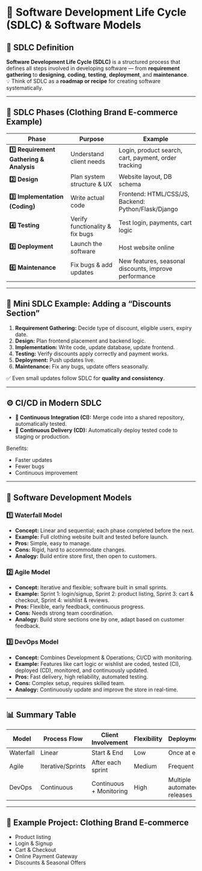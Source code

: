 # 🧠 Software Development Life Cycle (SDLC) & Software Models

## 📘 SDLC Definition
**Software Development Life Cycle (SDLC)** is a structured process that defines all steps involved in developing software — from **requirement gathering** to **designing**, **coding**, **testing**, **deployment**, and **maintenance**.  
💡 Think of SDLC as a **roadmap or recipe** for creating software systematically.

---

## 🔹 SDLC Phases (Clothing Brand E-commerce Example)

| **Phase** | **Purpose** | **Example** |
|-----------|-------------|-------------|
| **1️⃣ Requirement Gathering & Analysis** | Understand client needs | Login, product search, cart, payment, order tracking |
| **2️⃣ Design** | Plan system structure & UX | Website layout, DB schema |
| **3️⃣ Implementation (Coding)** | Write actual code | Frontend: HTML/CSS/JS, Backend: Python/Flask/Django |
| **4️⃣ Testing** | Verify functionality & fix bugs | Test login, payments, cart logic |
| **5️⃣ Deployment** | Launch the software | Host website online |
| **6️⃣ Maintenance** | Fix bugs & add updates | New features, seasonal discounts, improve performance |

---

## 🔁 Mini SDLC Example: Adding a “Discounts Section”

1. **Requirement Gathering:** Decide type of discount, eligible users, expiry date.  
2. **Design:** Plan frontend placement and backend logic.  
3. **Implementation:** Write code, update database, update frontend.  
4. **Testing:** Verify discounts apply correctly and payment works.  
5. **Deployment:** Push updates live.  
6. **Maintenance:** Fix any bugs, update offers seasonally.  

✅ Even small updates follow SDLC for **quality and consistency**.

---

## ⚙️ CI/CD in Modern SDLC

- **🔄 Continuous Integration (CI):** Merge code into a shared repository, automatically tested.  
- **🚀 Continuous Delivery (CD):** Automatically deploy tested code to staging or production.  

Benefits:
- Faster updates  
- Fewer bugs  
- Continuous improvement

---

## 🔹 Software Development Models

### 1️⃣ Waterfall Model
- **Concept:** Linear and sequential; each phase completed before the next.  
- **Example:** Full clothing website built and tested before launch.  
- **Pros:** Simple, easy to manage.  
- **Cons:** Rigid, hard to accommodate changes.  
- **Analogy:** Build entire store first, then open to customers.

### 2️⃣ Agile Model
- **Concept:** Iterative and flexible; software built in small sprints.  
- **Example:** Sprint 1: login/signup, Sprint 2: product listing, Sprint 3: cart & checkout, Sprint 4: wishlist & reviews.  
- **Pros:** Flexible, early feedback, continuous progress.  
- **Cons:** Needs strong team coordination.  
- **Analogy:** Build store sections one by one, adapt based on customer feedback.

### 3️⃣ DevOps Model
- **Concept:** Combines Development & Operations; CI/CD with monitoring.  
- **Example:** Features like cart logic or wishlist are coded, tested (CI), deployed (CD), monitored, and continuously updated.  
- **Pros:** Fast delivery, high reliability, automated testing.  
- **Cons:** Complex setup, requires skilled team.  
- **Analogy:** Continuously update and improve the store in real-time.

---

## 📊 Summary Table

| Model      | Process Flow         | Client Involvement       | Flexibility | Deployment                  |
|------------|-------------------|------------------------|------------|-----------------------------|
| Waterfall  | Linear             | Start & End            | Low        | Once at end                 |
| Agile      | Iterative/Sprints  | After each sprint      | Medium     | Frequent                    |
| DevOps     | Continuous         | Continuous + Monitoring| High       | Multiple automated releases |

---

## 🧵 Example Project: Clothing Brand E-commerce
- Product listing  
- Login & Signup  
- Cart & Checkout  
- Online Payment Gateway  
- Discounts & Seasonal Offers  
